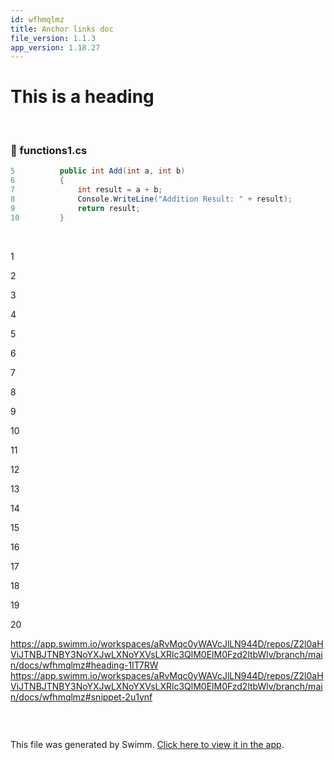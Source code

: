 ```yaml
---
id: wfhmqlmz
title: Anchor links doc
file_version: 1.1.3
app_version: 1.18.27
---
```


# This is a heading

<br/>


<!-- NOTE-swimm-snippet: the lines below link your snippet to Swimm -->
### 📄 functions1.cs
```c#
5          public int Add(int a, int b)
6          {
7              int result = a + b;
8              Console.WriteLine("Addition Result: " + result);
9              return result;
10         }
```

<br/>

1

2

3

4

5

6

7

8

9

10

11

12

13

14

15

16

17

18

19

20

https://app.swimm.io/workspaces/aRvMqc0yWAVcJlLN944D/repos/Z2l0aHViJTNBJTNBY3NoYXJwLXNoYXVsLXRlc3QlM0ElM0Fzd2ltbWlv/branch/main/docs/wfhmqlmz#heading-1IT7RW https://app.swimm.io/workspaces/aRvMqc0yWAVcJlLN944D/repos/Z2l0aHViJTNBJTNBY3NoYXJwLXNoYXVsLXRlc3QlM0ElM0Fzd2ltbWlv/branch/main/docs/wfhmqlmz#snippet-2u1ynf

```
```

<br/>

This file was generated by Swimm. [Click here to view it in the app](https://app.swimm.io/repos/Z2l0aHViJTNBJTNBY3NoYXJwLXNoYXVsLXRlc3QlM0ElM0Fzd2ltbWlv/docs/wfhmqlmz).
